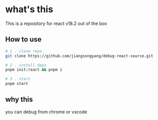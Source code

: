 # what's this

This is a repository for react v18.2 out of the box

## How to use

```bash
# 1 . clone repo
git clone https://github.com/jiangsongyang/debug-react-source.git

# 2 . install deps
pnpm init:react && pnpm i

# 3 . start
pnpm start
```

## why this

you can debug from chrome or vscode
